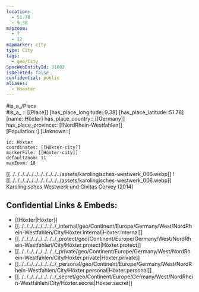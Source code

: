 ```yaml
---
location:
  - 51.78
  - 9.38
mapzoom:
  - 7
  - 12
mapmarker: city
type: City
tags:
  - geo/City
SpocWebEntityId: 31082
isDeleted: false
confidential: public
aliases:
  - Hoexter
---
```



#is_a_/Place  
#is_a_ :: [[Place]] 
[has_place_longitude::9.38] 
[has_place_latitude::51.78] 
[name::Höxter] 
has_place_country:: [[Germany]]  
has_place_province:: [[NordRhein-Westfahlen]]  
[Population::] 
[Unknown::] 


```leaflet
id: Höxter
coordinates: [[Höxter-city]] 
markerFile: [[Höxter-city]] 
defaultZoom: 11 
maxZoom: 18
```


[[../../../../../../../../../../../assets/karolingisches-westwerk_006.webp]] 
![[../../../../../../../../../../../assets/karolingisches-westwerk_006.webp]] 
Karolingisches Westwerk und Civitas Corvey (2014) 

## Confidential Links & Embeds: 
- [[Höxter|Höxter]]  
- [[../../../../../../../../_internal/geo/Continent/Europe/Germany/West/NordRhein-Westfahlen/City/Höxter.internal|Höxter.internal]] 
- [[../../../../../../../../_protect/geo/Continent/Europe/Germany/West/NordRhein-Westfahlen/City/Höxter.protect|Höxter.protect]] 
- [[../../../../../../../../_private/geo/Continent/Europe/Germany/West/NordRhein-Westfahlen/City/Höxter.private|Höxter.private]] 
- [[../../../../../../../../_personal/geo/Continent/Europe/Germany/West/NordRhein-Westfahlen/City/Höxter.personal|Höxter.personal]] 
- [[../../../../../../../../_secret/geo/Continent/Europe/Germany/West/NordRhein-Westfahlen/City/Höxter.secret|Höxter.secret]] 
